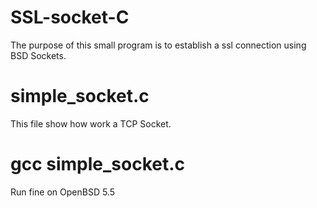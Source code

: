 SSL-socket-C
=============

The purpose of this small program is to establish a ssl connection using BSD Sockets.

simple_socket.c
===============

This file show how work a TCP Socket.

# gcc simple_socket.c 
Run fine on OpenBSD 5.5

